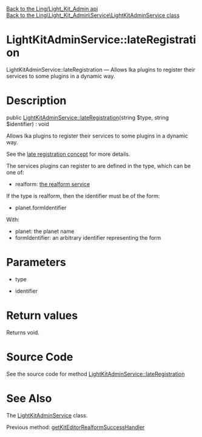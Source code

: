 [Back to the Ling/Light_Kit_Admin api](https://github.com/lingtalfi/Light_Kit_Admin/blob/master/doc/api/Ling/Light_Kit_Admin.md)<br>
[Back to the Ling\Light_Kit_Admin\Service\LightKitAdminService class](https://github.com/lingtalfi/Light_Kit_Admin/blob/master/doc/api/Ling/Light_Kit_Admin/Service/LightKitAdminService.md)


LightKitAdminService::lateRegistration
================



LightKitAdminService::lateRegistration — Allows lka plugins to register their services to some plugins in a dynamic way.




Description
================


public [LightKitAdminService::lateRegistration](https://github.com/lingtalfi/Light_Kit_Admin/blob/master/doc/api/Ling/Light_Kit_Admin/Service/LightKitAdminService/lateRegistration.md)(string $type, string $identifier) : void




Allows lka plugins to register their services to some plugins in a dynamic way.

See the [late registration concept](https://github.com/lingtalfi/Light/blob/master/personal/mydoc/pages/design/late-service-registration.md) for more details.

The services plugins can register to are defined in the type, which can be one of:

- realform: [the realform service](https://github.com/lingtalfi/Light_Realform)


If the type is realform, then the identifier must be of the form:

- planet.formIdentifier

With:

- planet: the planet name
- formIdentifier: an arbitrary identifier representing the form




Parameters
================


- type

    

- identifier

    


Return values
================

Returns void.








Source Code
===========
See the source code for method [LightKitAdminService::lateRegistration](https://github.com/lingtalfi/Light_Kit_Admin/blob/master/Service/LightKitAdminService.php#L373-L400)


See Also
================

The [LightKitAdminService](https://github.com/lingtalfi/Light_Kit_Admin/blob/master/doc/api/Ling/Light_Kit_Admin/Service/LightKitAdminService.md) class.

Previous method: [getKitEditorRealformSuccessHandler](https://github.com/lingtalfi/Light_Kit_Admin/blob/master/doc/api/Ling/Light_Kit_Admin/Service/LightKitAdminService/getKitEditorRealformSuccessHandler.md)<br>


